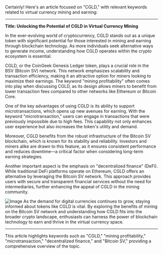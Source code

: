 Certainly! Here's an article focused on "CGLD," with relevant keywords related to virtual currency mining and earning:

---

**Title: Unlocking the Potential of CGLD in Virtual Currency Mining**

In the ever-evolving world of cryptocurrency, CGLD stands out as a unique token with significant potential for those interested in mining and earning through blockchain technology. As more individuals seek alternative ways to generate income, understanding how CGLD operates within the crypto ecosystem is essential.

CGLD, or the CoinGeek Genesis Ledger token, plays a crucial role in the BSV (Bitcoin SV) network. This network emphasizes scalability and transaction efficiency, making it an attractive option for miners looking to maximize their earnings. The keyword "mining profitability" often comes into play when discussing CGLD, as its design allows miners to benefit from lower transaction fees compared to other networks like Ethereum or Bitcoin Core.

One of the key advantages of using CGLD is its ability to support microtransactions, which opens up new avenues for earning. With the keyword "microtransaction," users can engage in transactions that were previously impossible due to high fees. This capability not only enhances user experience but also increases the token's utility and demand.

Moreover, CGLD benefits from the robust infrastructure of the Bitcoin SV blockchain, which is known for its stability and reliability. Investors and miners alike are drawn to this feature, as it ensures consistent performance and reduces downtime—a critical factor when considering long-term earning strategies.

Another important aspect is the emphasis on "decentralized finance" (DeFi). While traditional DeFi platforms operate on Ethereum, CGLD offers an alternative by leveraging the Bitcoin SV network. This approach provides users with secure and transparent financial services without the need for intermediaries, further enhancing the appeal of CGLD in the mining community.


![Image](https://github.com/user-attachments/assets/31692037-0104-4703-abd1-696b6a7dd41b)
As the demand for digital currencies continues to grow, staying informed about tokens like CGLD is vital. By exploring the benefits of mining on the Bitcoin SV network and understanding how CGLD fits into the broader crypto landscape, enthusiasts can harness the power of blockchain technology to earn and thrive in the virtual currency space.

---

This article highlights keywords such as "CGLD," "mining profitability," "microtransaction," "decentralized finance," and "Bitcoin SV," providing a comprehensive overview of the topic.